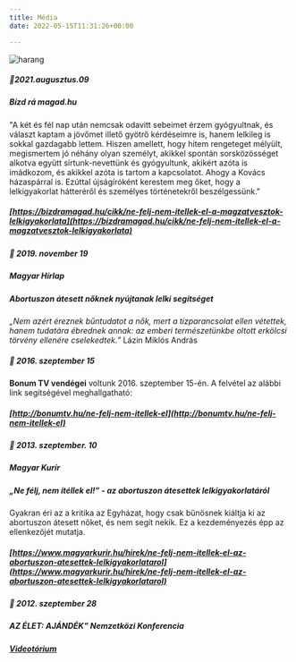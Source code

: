 ```yaml
---
title: Média
date: 2022-05-15T11:31:26+00:00

---
```

![harang](harang_th.jpg)

##### 🌼2021.augusztus.09

##### _Bízd rá magad.hu_

"A két és fél nap után nemcsak odavitt sebeimet érzem gyógyultnak, és választ kaptam a jövőmet illető gyötrő kérdéseimre is, hanem lelkileg is sokkal gazdagabb lettem. Hiszen amellett, hogy hitem rengeteget mélyült, megismertem jó néhány olyan személyt, akikkel spontán sorsközösséget alkotva együtt sírtunk-nevettünk és gyógyultunk, akikért azóta is imádkozom, és akikkel azóta is tartom a kapcsolatot. Ahogy a Kovács házaspárral is. Ezúttal újságíróként kerestem meg őket, hogy a lelkigyakorlat hátteréről és személyes történetekről beszélgessünk."

##### [https://bizdramagad.hu/cikk/ne-felj-nem-itellek-el-a-magzatvesztok-lelkigyakorlata](https://bizdramagad.hu/cikk/ne-felj-nem-itellek-el-a-magzatvesztok-lelkigyakorlata)

##### 🌼 2019. november 19

##### _Magyar Hírlap_

##### **Abortuszon átesett nőknek nyújtanak lelki segítséget**

_„Nem azért éreznek bűntudatot a nők, mert a tízparancsolat ellen vétettek, hanem tudatára ébrednek annak: az emberi természetünkbe oltott erkölcsi törvény ellenére cselekedtek.”_ Lázin Miklós András

##### 🌼 2016. szeptember 15

**Bonum TV vendégei** voltunk 2016. szeptember 15-én. A felvétel az alábbi link segítségével meghallgatható:

##### [http://bonumtv.hu/ne-felj-nem-itellek-el](http://bonumtv.hu/ne-felj-nem-itellek-el)

##### 🌼 2013. szeptember. 10

##### _Magyar Kurír_

##### **„Ne félj, nem ítéllek el!” - az abortuszon átesettek lelkigyakorlatáról**

Gyakran éri az a kritika az Egyházat, hogy csak bűnösnek kiáltja ki az abortuszon átesett nőket, és nem segít nekik. Ez a kezdeményezés épp az ellenkezőjét mutatja.

##### [https://www.magyarkurir.hu/hirek/ne-felj-nem-itellek-el-az-abortuszon-atesettek-lelkigyakorlatarol](https://www.magyarkurir.hu/hirek/ne-felj-nem-itellek-el-az-abortuszon-atesettek-lelkigyakorlatarol)

##### 🌼 _2012. szeptember 28_

##### **AZ ÉLET: AJÁNDÉK” Nemzetközi Konferencia**

##### [Videotórium](https://videotorium.hu/hu/recordings/5146/ne-felj-nem-itellek-el-kiut-az-abortusz-okozta-fajdalombol-kovacsne-treer-maria-lelki-gondozo-gyasztanacsado)